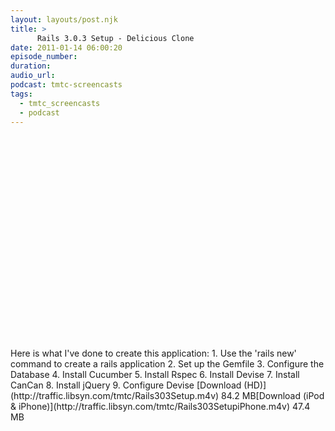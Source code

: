 ```yaml
---
layout: layouts/post.njk
title: >
      Rails 3.0.3 Setup - Delicious Clone
date: 2011-01-14 06:00:20
episode_number: 
duration: 
audio_url: 
podcast: tmtc-screencasts
tags: 
  - tmtc_screencasts
  - podcast
---
```


<object width="560" height="340"><param name="movie" value="http://www.youtube.com/v/5Hr18dP32sw?fs=1&amp;hl=en_US&amp;rel=0&amp;hd=1">
<param name="allowFullScreen" value="true">
<param name="allowscriptaccess" value="always">
<embed src="http://www.youtube.com/v/5Hr18dP32sw?fs=1&amp;hl=en_US&amp;rel=0&amp;hd=1" type="application/x-shockwave-flash" allowscriptaccess="always" allowfullscreen="true" width="560" height="340"></embed></object>Here is what I've done to create this application:
1. Use the 'rails new' command to create a rails application
2. Set up the Gemfile
3. Configure the Database
4. Install Cucumber
5. Install Rspec
6. Install Devise
7. Install CanCan
8. Install jQuery
9. Configure Devise
[Download (HD)](http://traffic.libsyn.com/tmtc/Rails303Setup.m4v) 84.2 MB[Download (iPod & iPhone)](http://traffic.libsyn.com/tmtc/Rails303SetupiPhone.m4v) 47.4 MB
